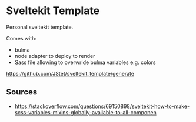 # Sveltekit Template

Personal sveltekit template.

Comes with:
- bulma
- node adapter to deploy to render
- Sass file allowing to overwride bulma variables e.g. colors

https://github.com/JStet/sveltekit_template/generate

## Sources
- https://stackoverflow.com/questions/69150898/sveltekit-how-to-make-scss-variables-mixins-globally-available-to-all-componen
